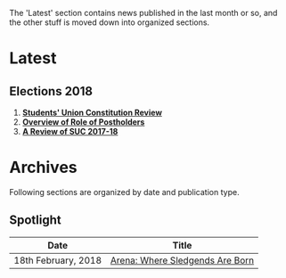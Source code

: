<!-- TITLE: News -->
<!-- SUBTITLE: Campus news and articles, published by the Journal Club and affiliates -->

The 'Latest' section contains news published in the last month or so, and the other stuff is moved down into organized sections.

# Latest

## Elections 2018

1. **[Students' Union Constitution Review](/orgs/journal-club/whispers-in-the-woods/vol-1/4/constitution-review)**
2. **[Overview of Role of Postholders](/orgs/journal-club/whispers-in-the-woods/vol-1/4/post-holders)**
3. **[A Review of SUC 2017-18](/orgs/journal-club/whispers-in-the-woods/vol-1/4/suc-2017-18)**

# Archives
Following sections are organized by date and publication type.

## Spotlight


| Date | Title |
| --- | --- |
| 18th February, 2018 | [Arena: Where Sledgends Are Born](/spotlight/arena-where-sledgends-are-born) |